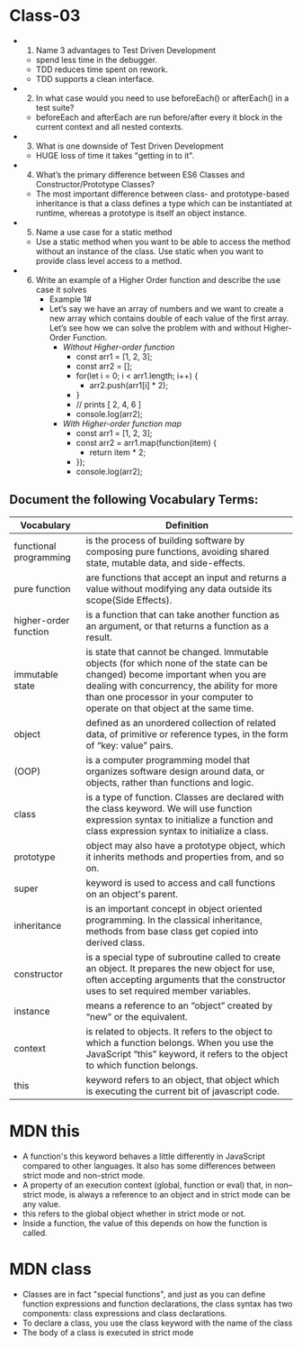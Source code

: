 # Class-03


- 1. Name 3 advantages to Test Driven Development
    -  spend less time in the debugger.
    - TDD reduces time spent on rework.
    - TDD supports a clean interface.
    
- 2. In what case would you need to use beforeEach() or afterEach() in a test suite?
    - beforeEach and afterEach are run before/after every it block in the current context and all nested contexts.
- 3. What is one downside of Test Driven Development
    - HUGE loss of time it takes "getting in to it".
- 4. What’s the primary difference between ES6 Classes and Constructor/Prototype Classes?
    - The most important difference between class- and prototype-based inheritance is that a class defines a type which can be instantiated at runtime, whereas a prototype is itself an object instance.
- 5. Name a use case for a static method
    - Use a static method when you want to be able to access the method without an instance of the class. Use static when you want to provide class level access to a method.
- 6. Write an example of a Higher Order function and describe the use case it solves
      - Example 1#
       - Let’s say we have an array of numbers and we want to create a new array which contains double of each value of the first array. Let’s see how we can solve the problem with and without Higher-Order Function.
         - *Without Higher-order function*
              - const arr1 = [1, 2, 3];
              - const arr2 = [];
              - for(let i = 0; i < arr1.length; i++) {
                  - arr2.push(arr1[i] * 2);
              - }
              - // prints [ 2, 4, 6 ]
              - console.log(arr2);
         - *With Higher-order function map*
              - const arr1 = [1, 2, 3];
              - const arr2 = arr1.map(function(item) {
                  - return item * 2;
              - });
              - console.log(arr2);

## Document the following Vocabulary Terms:

Vocabulary | Definition
-----------------------|-----------------------------------------------------------------------------------------------------------
functional programming | is the process of building software by composing pure functions, avoiding shared state, mutable data, and side-effects.
pure function | are functions that accept an input and returns a value without modifying any data outside its scope(Side Effects).
higher-order function | is a function that can take another function as an argument, or that returns a function as a result.
immutable state | is state that cannot be changed. Immutable objects (for which none of the state can be changed) become important when you are dealing with concurrency, the ability for more than one processor in your computer to operate on that object at the same time.
object | defined as an unordered collection of related data, of primitive or reference types, in the form of “key: value” pairs.
(OOP) | is a computer programming model that organizes software design around data, or objects, rather than functions and logic.
class | is a type of function. Classes are declared with the class keyword. We will use function expression syntax to initialize a function and class expression syntax to initialize a class.
prototype | object may also have a prototype object, which it inherits methods and properties from, and so on.
super | keyword is used to access and call functions on an object's parent.
inheritance | is an important concept in object oriented programming. In the classical inheritance, methods from base class get copied into derived class.
constructor | is a special type of subroutine called to create an object. It prepares the new object for use, often accepting arguments that the constructor uses to set required member variables.
instance | means a reference to an “object” created by “new” or the equivalent.
context | is related to objects. It refers to the object to which a function belongs. When you use the JavaScript “this” keyword, it refers to the object to which function belongs.
this | keyword refers to an object, that object which is executing the current bit of javascript code. |  



# MDN this

   - A function's this keyword behaves a little differently in JavaScript compared to other languages. It also has some differences between strict mode and non-strict mode.
   - A property of an execution context (global, function or eval) that, in non–strict mode, is always a reference to an object and in strict mode can be any value.
   - this refers to the global object whether in strict mode or not.
   - Inside a function, the value of this depends on how the function is called.

# MDN class
  - Classes are in fact "special functions", and just as you can define function expressions and function declarations, the class syntax has two components: class expressions and class declarations.
  - To declare a class, you use the class keyword with the name of the class
  - The body of a class is executed in strict mode